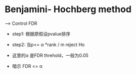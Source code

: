 # Benjamini- Hochberg method

--> Control FDR


- step1: 根据原假设pvalue排序

- step2: 当p<= α *rank / m reject Ho

- 这里的α 是FDR threhold，一般为0.05

- 暗示 FDR <= α 


